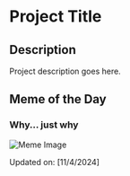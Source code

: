 # Project Title

## Description

Project description goes here.

## Meme of the Day

### Why... just why
![Meme Image](https://i.redd.it/64lae0ty0jyd1.gif)

Updated on: [11/4/2024]